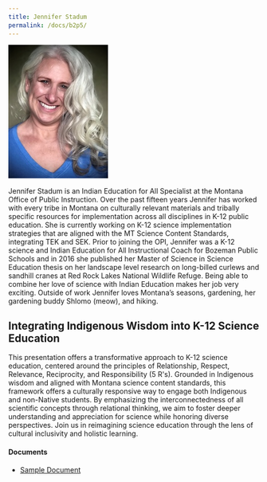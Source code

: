 ```yaml
---
title: Jennifer Stadum
permalink: /docs/b2p5/
---
```


![Jennifer Stadum](../breakout2/images/stadum.jpg)

Jennifer Stadum is an Indian Education for All Specialist at the Montana Office of Public Instruction. Over the past fifteen years Jennifer has worked with every tribe in Montana on culturally relevant materials and tribally specific resources for implementation across all disciplines in K-12 public education. She is currently working on K-12 science implementation strategies that are aligned with the MT Science Content Standards, integrating TEK and SEK. Prior to joining the OPI, Jennifer was a K-12 science and Indian Education for All Instructional Coach for Bozeman Public Schools and in 2016 she published her Master of Science in Science Education thesis on her landscape level research on long-billed curlews and sandhill cranes at Red Rock Lakes National Wildlife Refuge. Being able to combine her love of science with Indian Education makes her job very exciting. Outside of work Jennifer loves Montana’s seasons, gardening, her gardening buddy Shlomo (meow), and hiking.

## Integrating Indigenous Wisdom into K-12 Science Education

This presentation offers a transformative approach to K-12 science education, centered around the principles of Relationship, Respect, Relevance, Reciprocity, and Responsibility (5 R's). Grounded in Indigenous wisdom and aligned with Montana science content standards, this framework offers a culturally responsive way to engage both Indigenous and non-Native students. By emphasizing the interconnectedness of all scientific concepts through relational thinking, we aim to foster deeper understanding and appreciation for science while honoring diverse perspectives. Join us in reimagining science education through the lens of cultural inclusivity and holistic learning.

#### Documents
 - [Sample Document](../monday/breakout2/documents/b1p1d1.pdf)